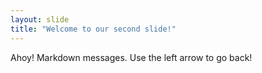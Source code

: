 ```yaml
---
layout: slide
title: "Welcome to our second slide!"
---
```

Ahoy! Markdown messages.
Use the left arrow to go back!
